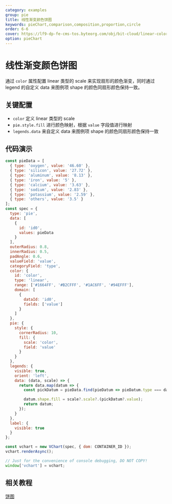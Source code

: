 ```yaml
---
category: examples
group: pie
title: 线性渐变颜色饼图
keywords: pieChart,comparison,composition,proportion,circle
order: 6-6
cover: https://lf9-dp-fe-cms-tos.byteorg.com/obj/bit-cloud/linear-color-pie.png
option: pieChart
---
```


# 线性渐变颜色饼图

通过 `color` 属性配置 linear 类型的 scale 来实现扇形的颜色渐变，同时通过 legend 的自定义 data 来图例项 shape 的颜色同扇形颜色保持一致。

## 关键配置

- `color` 定义 linear 类型的 scale
- `pie.style.fill` 进行颜色映射，根据 `value` 字段值进行映射
- `legends.data` 来自定义 data 来图例项 shape 的颜色同扇形颜色保持一致

## 代码演示

```javascript livedemo
const pieData = [
  { type: 'oxygen', value: '46.60' },
  { type: 'silicon', value: '27.72' },
  { type: 'aluminum', value: '8.13' },
  { type: 'iron', value: '5' },
  { type: 'calcium', value: '3.63' },
  { type: 'sodium', value: '2.83' },
  { type: 'potassium', value: '2.59' },
  { type: 'others', value: '3.5' }
];
const spec = {
  type: 'pie',
  data: [
    {
      id: 'id0',
      values: pieData
    }
  ],
  outerRadius: 0.8,
  innerRadius: 0.5,
  padAngle: 0.6,
  valueField: 'value',
  categoryField: 'type',
  color: {
    id: 'color',
    type: 'linear',
    range: ['#1664FF', '#B2CFFF', '#1AC6FF', '#94EFFF'],
    domain: [
      {
        dataId: 'id0',
        fields: ['value']
      }
    ]
  },
  pie: {
    style: {
      cornerRadius: 10,
      fill: {
        scale: 'color',
        field: 'value'
      }
    }
  },
  legends: {
    visible: true,
    orient: 'left',
    data: (data, scale) => {
      return data.map(datum => {
        const pickDatum = pieData.find(pieDatum => pieDatum.type === datum.label);

        datum.shape.fill = scale?.scale?.(pickDatum?.value);
        return datum;
      });
    }
  },
  label: {
    visible: true
  }
};

const vchart = new VChart(spec, { dom: CONTAINER_ID });
vchart.renderAsync();

// Just for the convenience of console debugging, DO NOT COPY!
window['vchart'] = vchart;
```

## 相关教程

[饼图](link)
